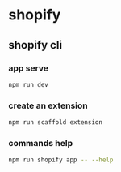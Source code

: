 # shopify

## shopify cli

### app serve

``` bash
npm run dev
```

### create an extension

``` bash
npm run scaffold extension
```

### commands help

``` bash
npm run shopify app -- --help
```
